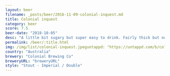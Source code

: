 ```yaml
---
layout: beer
filename: _posts/beer/2016-11-09-colonial-inquest.md
title: Colonial inquest
category: beer
score: 7.5
beer-date: "2018-10-05"
desc: "A little bit sugary but super easy to drink. Fairly thick but no really strong flavours"
permalink: /beer/:title.html
img: /img/list/colonial-inquest.jpeguntappd: "https://untappd.com/b/colonial-brewing-co-inquest/2198629"
country: "Australia"
brewery: "Colonial Brewing Co"
breweryURL: "breweryURL"
style: "Stout - Imperial / Double"
---
```

